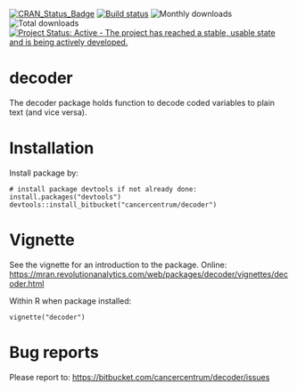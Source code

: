 [![CRAN_Status_Badge](http://www.r-pkg.org/badges/version/decoder)](https://cran.r-project.org/package=decoder)
[![Build status](https://ci.appveyor.com/api/projects/status/3xomdnvdgw5a7dxm?svg=true)](https://ci.appveyor.com/project/erik_bulow/decoder)
![Monthly downloads](http://cranlogs.r-pkg.org/badges/decoder) 
![Total downloads](http://cranlogs.r-pkg.org/badges/grand-total/decoder)
[![Project Status: Active - The project has reached a stable, usable state and is being actively developed.](http://www.repostatus.org/badges/latest/active.svg)](http://www.repostatus.org/#active)

decoder
==========


The decoder package holds function to decode coded variables to plain text (and vice versa).

# Installation

Install package by:
```
# install package devtools if not already done:
install.packages("devtools")
devtools::install_bitbucket("cancercentrum/decoder")
```


# Vignette
See the vignette for an introduction to the package.
Online: https://mran.revolutionanalytics.com/web/packages/decoder/vignettes/decoder.html

Within R when package installed:
```
vignette("decoder")
```


# Bug reports
Please report to:
https://bitbucket.com/cancercentrum/decoder/issues